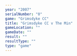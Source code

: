 ```yaml
---
year: "2007"
serialNumber: "0" 
game: "Grimsdyke CC"
title: "Grimsdyke CC v The Min"
gameLocation: ""
gameDate: ""
result: ""
resultType: ""
type: "game"
---
```

